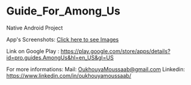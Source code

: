 # Guide_For_Among_Us
Native Android Project

App's Screenshots:
<a href="https://ibb.co/album/DP2Qsy?sort=name_asc&page=1&params_hidden%5Blist%5D=images&params_hidden%5Bfrom%5D=album&params_hidden%5Balbumid%5D=DP2Qsy">Click here to see Images</a>

Link on Google Play :
  https://play.google.com/store/apps/details?id=pro.guides.AmongUs&hl=en_US&gl=US
  
For more informations:
    Mail: OukhouyaMoussaab@gmail.com
    Linkedin: https://www.linkedin.com/in/oukhouyamoussaab/

